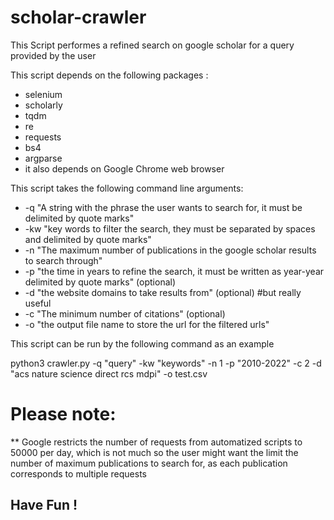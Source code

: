 # scholar-crawler

This Script performes a refined search on google scholar for a query provided by the user

This script depends on the following packages :

* selenium
* scholarly
* tqdm
* re
* requests
* bs4
* argparse
* it also depends on Google Chrome web browser

This script takes the following command line arguments:

* -q "A string with the phrase the user wants to search for, it must be delimited by quote marks"
* -kw "key words to filter the search, they must be separated by spaces and delimited by quote marks"
* -n "The maximum number of publications in the google scholar results to search through"
* -p "the time in years to refine the search, it must be written as year-year delimited by quote marks" (optional)
* -d "the website domains to take results from" (optional) #but really useful
* -c "The minimum number of citations" (optional)
* -o "the output file name to store the url for the filtered urls"

This script can be run by the following command as an example

python3 crawler.py -q "query" -kw "keywords" -n 1 -p "2010-2022" -c 2  -d "acs nature science direct rcs mdpi" -o test.csv

# Please note:

** Google restricts the number of requests from automatized scripts to 50000 per day, which is not much
so the user might want the limit the number of maximum publications to search for, 
as each publication corresponds to multiple requests

## Have Fun !


